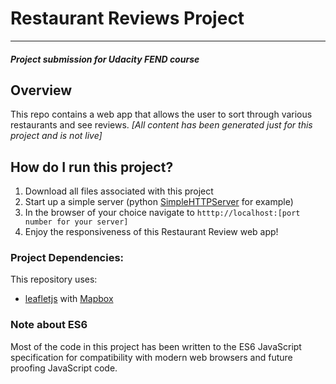 # Restaurant Reviews Project
---
#### _Project submission for Udacity FEND course_

## Overview

This repo contains a web app that allows the user to sort through various restaurants and see reviews. _[All content has been generated just for this project and is not live]_

## How do I run this project?

1. Download all files associated with this project
2. Start up a simple server (python [SimpleHTTPServer](https://www.pythonforbeginners.com/modules-in-python/how-to-use-simplehttpserver/) for example)
3. In the browser of your choice navigate to `htttp://localhost:[port number for your server]`
4. Enjoy the responsiveness of this Restaurant Review web app!

### Project Dependencies:

This repository uses:
- [leafletjs](https://leafletjs.com/) with [Mapbox](https://www.mapbox.com/)


### Note about ES6

Most of the code in this project has been written to the ES6 JavaScript specification for compatibility with modern web browsers and future proofing JavaScript code.
